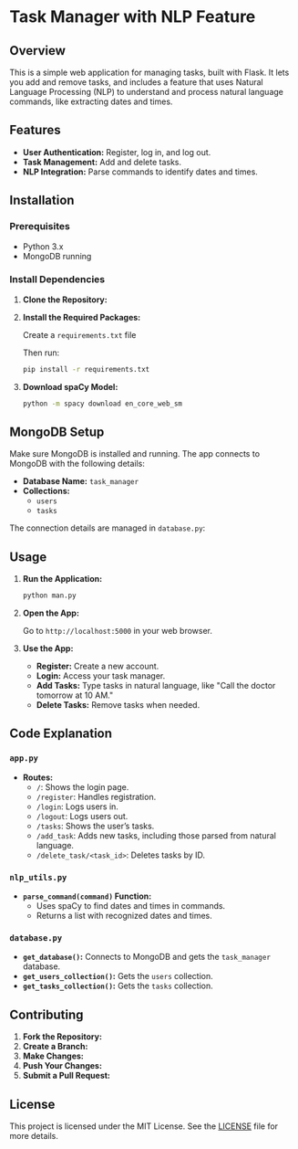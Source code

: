 # Task Manager with NLP Feature
## Overview

This is a simple web application for managing tasks, built with Flask. It lets you add and remove tasks, and includes a feature that uses Natural Language Processing (NLP) to understand and process natural language commands, like extracting dates and times.

## Features

- **User Authentication:** Register, log in, and log out.
- **Task Management:** Add and delete tasks.
- **NLP Integration:** Parse commands to identify dates and times.

## Installation

### Prerequisites

- Python 3.x
- MongoDB running 

### Install Dependencies

1. **Clone the Repository:**

2. **Install the Required Packages:**

   Create a `requirements.txt` file 

   Then run:

   ```bash
   pip install -r requirements.txt
   ```

3. **Download spaCy Model:**

   ```bash
   python -m spacy download en_core_web_sm
   ```

## MongoDB Setup

Make sure MongoDB is installed and running. The app connects to MongoDB with the following details:

- **Database Name:** `task_manager`
- **Collections:**
  - `users`
  - `tasks`

The connection details are managed in `database.py`:

## Usage

1. **Run the Application:**

   ```bash
   python man.py
   ```

2. **Open the App:**

   Go to `http://localhost:5000` in your web browser.

3. **Use the App:**

   - **Register:** Create a new account.
   - **Login:** Access your task manager.
   - **Add Tasks:** Type tasks in natural language, like "Call the doctor tomorrow at 10 AM."
   - **Delete Tasks:** Remove tasks when needed.

## Code Explanation

### `app.py`

- **Routes:**
  - `/`: Shows the login page.
  - `/register`: Handles registration.
  - `/login`: Logs users in.
  - `/logout`: Logs users out.
  - `/tasks`: Shows the user’s tasks.
  - `/add_task`: Adds new tasks, including those parsed from natural language.
  - `/delete_task/<task_id>`: Deletes tasks by ID.

### `nlp_utils.py`

- **`parse_command(command)` Function:**
  - Uses spaCy to find dates and times in commands.
  - Returns a list with recognized dates and times.

### `database.py`

- **`get_database()`:** Connects to MongoDB and gets the `task_manager` database.
- **`get_users_collection()`:** Gets the `users` collection.
- **`get_tasks_collection()`:** Gets the `tasks` collection.

## Contributing

1. **Fork the Repository:**
2. **Create a Branch:**
3. **Make Changes:**
4. **Push Your Changes:**
5. **Submit a Pull Request:**

## License

This project is licensed under the MIT License. See the [LICENSE](LICENSE) file for more details.
